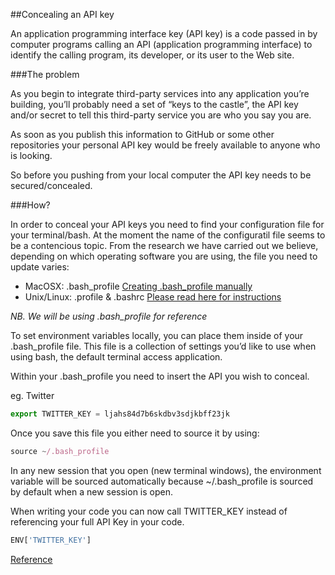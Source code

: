 ##Concealing an API key

An application programming interface key (API key) is a code passed in by computer programs calling an API (application programming interface) to identify the calling program, its developer, or its user to the Web site.


###The problem

As you begin to integrate third-party services into any application you’re building, you’ll probably need a set of “keys to the castle”, the API key and/or secret to tell this third-party service you are who you say you are.

As soon as you publish this information to GitHub or some other repositories your personal API key would be freely available to anyone who is looking.

So before you pushing from your local computer the API key needs to be secured/concealed.

###How?

In order to conceal your API keys you need to find your configuration file for your terminal/bash. At the moment the name of the configuratil file seems to be a contencious topic. From the research we have carried out we believe, depending on which operating software you are using, the file you need to update varies:

- MacOSX: .bash_profile
[Creating .bash_profile manually](http://redfinsolutions.com/blog/creating-bashprofile-your-mac)
- Unix/Linux: .profile & .bashrc
[Please read here for instructions](http://www.joshstaiger.org/archives/2005/07/bash_profile_vs.html)

*NB. We will be using .bash_profile for reference*

To set environment variables locally, you can place them inside of your .bash_profile file. This file is a collection of settings you’d like to use when using bash, the default terminal access application.

Within your .bash_profile you need to insert the API you wish to conceal.

eg. Twitter
```Javascript
export TWITTER_KEY = ljahs84d7b6skdbv3sdjkbff23jk
```

Once you save this file you either need to source it by using:

```Javascript
source ~/.bash_profile
```

In any new session that you open (new terminal windows), the environment variable will be sourced automatically because ~/.bash_profile is sourced by default when a new session is open.

When writing your code you can now call TWITTER_KEY instead of referencing your full API Key in your code.

```Javascript
ENV['TWITTER_KEY']
```


[Reference](http://nycda.com/blog/using-environment-variables-to-safely-store-api-credentials/)
